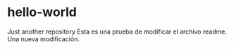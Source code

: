 # hello-world
Just another repository
Esta es una prueba de modificar el archivo readme.
Una nueva modificación.
